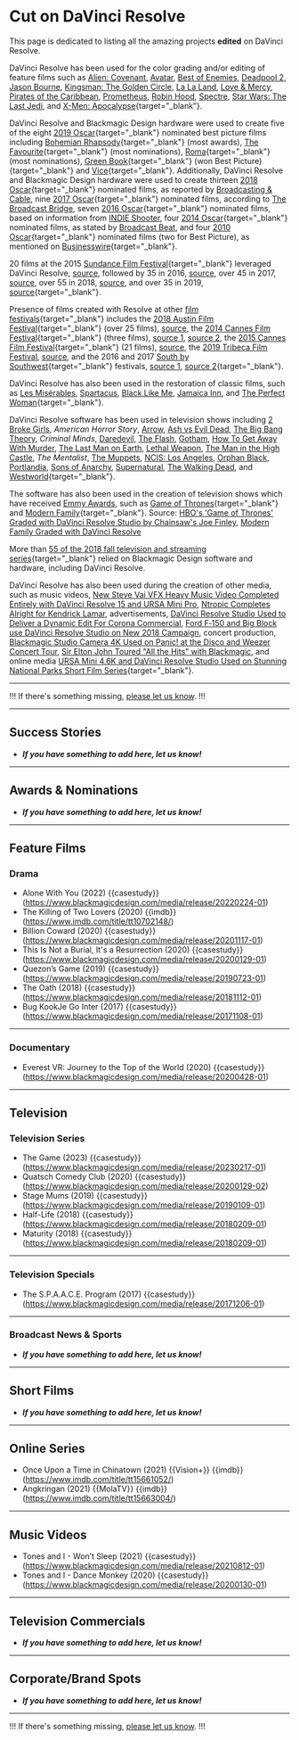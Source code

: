 # Cut on DaVinci Resolve

This page is dedicated to listing all the amazing projects **edited** on DaVinci Resolve.

DaVinci Resolve has been used for the color grading and/or editing of feature films such as [Alien: Covenant](https://www.provideocoalition.com/25-summer-films-used-blackmagic-design-cameras-resolve-fusion-or-other-bmd-gear/), [Avatar](https://www.videomaker.com/article/r01/18231-blackmagic-design-davinci-resolve-12-review), [Best of Enemies](https://indieshooter.com/blackmagic-design-summer-movie-products/), [Deadpool 2](https://www.tvtechnology.com/the-wire-blog/blackmagic-sumer2018-movies), [Jason Bourne](https://www.cinema5d.com/davinci-resolve-studio-delivers-jason-bourne-goldcrest-post/), [Kingsman: The Golden Circle](https://www.slrlounge.com/kingsman-the-golden-circle-edited-on-davinci-resolve-studio-non-studio-is-still-free/), [La La Land](https://www.hollywoodreporter.com/behind-screen/nab-blackmagic-unveils-new-version-davinci-postproduction-system-996688), [Love & Mercy](https://www.provideocoalition.com/summer-blockbusters-use-blackmagic/), [Pirates of the Caribbean](https://www.hollywoodreporter.com/behind-screen/nab-blackmagic-unveils-new-version-davinci-postproduction-system-996688), [Prometheus](https://www.creativecow.net/interstitial.php?url=https%3A%2F%2Flibrary.creativecow.net%2Farticle.php%3Fauthor_folder%3Dnakamura_stephen%26article_folder%3DPrometheus-DI-IMAX%26page%3D1&id=0), [Robin Hood](https://www.provideocoalition.com/company_3_uses_blackmagic_designs_davinci_resolve_on_universal_pictures_rob/), [Spectre](https://postperspective.com/quick-chat-co3-senior-colorist-greg-fisher-talks-spectre/), [Star Wars: The Last Jedi](http://www.cineticstudios.com/blog/2018/3/star-wars-tlj-color-finishing-workflow-article.html), and [X-Men: Apocalypse](https://www.awn.com/news/blackmagic-technology-helps-power-summer-s-hottest-films){target="_blank"}.

DaVinci Resolve and Blackmagic Design hardware were used to create five of the eight [2019 Oscar](https://en.wikipedia.org/wiki/91st_Academy_Awards){target="_blank"} nominated best picture films including [Bohemian Rhapsody](https://en.wikipedia.org/wiki/Bohemian_Rhapsody_(film)){target="_blank"} (most awards), [The Favourite](https://en.wikipedia.org/wiki/The_Favourite){target="_blank"} (most nominations), [Roma](https://en.wikipedia.org/wiki/Roma_(2018_film)){target="_blank"} (most nominations), [Green Book](https://en.wikipedia.org/wiki/Green_Book_(film)){target="_blank"} (won Best Picture){target="_blank"} and [Vice](https://en.wikipedia.org/wiki/Vice_(2018_film)){target="_blank"}. Additionally, DaVinci Resolve and Blackmagic Design hardware were used to create thirteen [2018 Oscar](https://en.wikipedia.org/wiki/91st_Academy_Awards){target="_blank"} nominated films, as reported by [Broadcasting & Cable](https://www.broadcastingcable.com/post-type-the-wire/bmd-oscars-2019), nine [2017 Oscar](https://en.wikipedia.org/wiki/89th_Academy_Awards){target="_blank"} nominated films, according to [The Broadcast Bridge](https://www.thebroadcastbridge.com/content/entry/7928/blackmagic-design-at-the-2017-oscars), seven [2016 Oscar](https://en.wikipedia.org/wiki/88th_Academy_Awards){target="_blank"} nominated films, based on information from [INDIE Shooter](https://indieshooter.com/wonder-what-oscar-nominated-films-used-blackmagic-design/), four [2014 Oscar](https://en.wikipedia.org/wiki/86th_Academy_Awards){target="_blank"} nominated films, as stated by [Broadcast Beat](https://www.broadcastbeat.com/blackmagic-design-congratulates-oscar-nominated-films-colored-on-davinci-resolve/), and four [2010 Oscar](https://en.wikipedia.org/wiki/82nd_Academy_Awards){target="_blank"} nominated films (two for Best Picture), as mentioned on [Businesswire](https://www.businesswire.com/news/home/20100310006259/en/Congratulations-Oscar-Nominees-Blackmagic-Design){target="_blank"}.

20 films at the 2015 [Sundance Film Festival](https://en.wikipedia.org/wiki/Sundance_Film_Festival){target="_blank"} leveraged DaVinci Resolve, [source](https://doddlenews.com/sundance-2015-over-35-movies-filmed-with-blackmagic/), followed by 35 in 2016, [source](https://indieshooter.com/blackmagic-design-goes-big-at-sundance-once-again/), over 45 in 2017, [source](https://www.awn.com/news/more-45-sundance-films-created-using-blackmagic-design-technology), over 55 in 2018, [source](https://www.tvtechnology.com/the-wire-blog/9475-509475), and over 35 in 2019, [source](https://www.broadcastingcable.com/post-type-the-wire/bmd-sundance-2019){target="_blank"}.

Presence of films created with Resolve at other [film festivals](https://en.wikipedia.org/wiki/Film_festival){target="_blank"} includes the [2018 Austin Film Festival](https://en.wikipedia.org/wiki/Austin_Film_Festival){target="_blank"} (over 25 films), [source](https://www.broadcastingcable.com/post-type-the-wire/blackmagic-summer2018-movies), the [2014 Cannes Film Festival](https://en.wikipedia.org/wiki/2014_Cannes_Film_Festival){target="_blank"} (three films), [source 1](https://soundandpicture.com/2014/06/congratulations-to-cannes-films-colored-on-davinci-resolve/), [source 2](https://www.productionhub.com/press/46014/new-horror-film-kill-game-screening-at-cannes-shot-on-blackmagic-cinema-camera), the [2015 Cannes Film Festival](https://en.wikipedia.org/wiki/2015_Cannes_Film_Festival){target="_blank"} (21 films), [source](https://www.productionhub.com/press/50958/congratulations-to-cannes-films-completed-with-blackmagic-designs-davinci-resolve), the [2019 Tribeca Film Festival](https://en.wikipedia.org/wiki/Tribeca_Film_Festival), [source](https://www.digitalmediaworld.tv/cameras/2519-phillip-youmans-wins-tribeca-award-for-film-shot-on-ursa-minipro-4-6k), and the 2016 and 2017 [South by Southwest](https://en.wikipedia.org/wiki/South_by_Southwest){target="_blank"} festivals, [source 1](https://www.productionhub.com/press/55180/sxsw-film-the-arbalest-created-with-blackmagic-cinema-camera-and-davinci-resolve-12-studio), [source 2](https://web.archive.org/web/20190222042031/http://hdslrshooter.com/blackmagic-ursa-mini-4-6k-davinci-resolve-used-on-sxsw-hit-flesh-and-blood/){target="_blank"}.

DaVinci Resolve has also been used in the restoration of classic films, such as [Les Misérables](https://web.archive.org/web/20181115100540/https://www.highbeam.com/doc/1G1-392817975.html), [Spartacus](https://web.archive.org/web/20181118012541/https://www.highbeam.com/doc/1G1-438130069.html), [Black Like Me](https://web.archive.org/web/20181115172142/https://www.highbeam.com/doc/1G1-310519970.html), [Jamaica Inn](https://web.archive.org/web/20181115100051/https://www.highbeam.com/doc/1G1-375974313.html), and [The Perfect Woman](https://web.archive.org/web/20181115104006/https://www.highbeam.com/doc/1G1-475125752.html){target="_blank"}.

DaVinci Resolve software has been used in television shows including [2 Broke Girls](https://www.broadcastingcable.com/post-type-the-wire/46-biggest-fall-tv-shows-created-using-blackmagic-design-cameras-and-software-160931), *American Horror Story*, [Arrow](https://www.broadcastingcable.com/post-type-the-wire/46-biggest-fall-tv-shows-created-using-blackmagic-design-cameras-and-software-160931), [Ash vs Evil Dead](https://www.thebroadcastbridge.com/content/entry/4364/setting-the-colour-of-the-evil-dead-with-resolve), [The Big Bang Theory](https://www.businesswire.com/news/home/20181213005565/en/55-2018-Fall-Television-Streaming-Series-Rely), *Criminal Minds*, [Daredevil](https://web.archive.org/web/20181115102334/https://www.highbeam.com/doc/1G1-429278125.html), [The Flash](https://www.broadcastingcable.com/post-type-the-wire/46-biggest-fall-tv-shows-created-using-blackmagic-design-cameras-and-software-160931), [Gotham](https://www.awn.com/news/blackmagic-design-helps-power-fall-s-biggest-tv-shows), [How To Get Away With Murder](https://www.businesswire.com/news/home/20181213005565/en/55-2018-Fall-Television-Streaming-Series-Rely), [The Last Man on Earth](https://www.broadcastingcable.com/post-type-the-wire/46-biggest-fall-tv-shows-created-using-blackmagic-design-cameras-and-software-160931), [Lethal Weapon](https://www.broadcastingcable.com/post-type-the-wire/46-biggest-fall-tv-shows-created-using-blackmagic-design-cameras-and-software-160931), [The Man in the High Castle](https://www.businesswire.com/news/home/20181213005565/en/55-2018-Fall-Television-Streaming-Series-Rely), *The Mentalist*, [The Muppets](https://www.awn.com/news/blackmagic-design-helps-power-fall-s-biggest-tv-shows), [NCIS: Los Angeles](https://www.pluralsight.com/blog/film-games/davinci-resolve-used-top-u-s-television-shows-fall), [Orphan Black](https://www.awn.com/news/blackmagic-design-helps-power-fall-s-biggest-tv-shows), [Portlandia](https://www.awn.com/news/blackmagic-design-helps-power-fall-s-biggest-tv-shows), [Sons of Anarchy](https://www.pluralsight.com/blog/film-games/davinci-resolve-used-top-u-s-television-shows-fall), [Supernatural](https://www.businesswire.com/news/home/20181213005565/en/55-2018-Fall-Television-Streaming-Series-Rely), [The Walking Dead](https://www.broadcastingcable.com/post-type-the-wire/46-biggest-fall-tv-shows-created-using-blackmagic-design-cameras-and-software-160931), and [Westworld](https://www.creativeplanetnetwork.com/news-features/westworld-workflow-post-on-the-sci-fi-series){target="_blank"}.

The software has also been used in the creation of television shows which have received [Emmy Awards](https://en.wikipedia.org/wiki/Emmy_Award), such as [Game of Thrones](https://en.wikipedia.org/wiki/Game_of_Thrones){target="_blank"} and [Modern Family](https://en.wikipedia.org/wiki/Modern_Family){target="_blank"}. Source: [HBO's 'Game of Thrones' Graded with DaVinci Resolve Studio by Chainsaw's Joe Finley](https://www.productionhub.com/press/52805/hbos-game-of-thrones-graded-with-davinci-resolve-studio-by-chainsaws-joe-finley), [Modern Family Graded with DaVinci Resolve](http://www.cgw.com/Press-Center/Web-Exclusives/2014/Modern-Family-Graded-with-DaVinci-Resolve.aspx)

More than [55 of the 2018 fall television and streaming series](https://www.broadcastingcable.com/post-type-the-wire/bmd-fall-2018-shows){target="_blank"} relied on Blackmagic Design software and hardware, including DaVinci Resolve.

DaVinci Resolve has also been used during the creation of other media, such as music videos, [New Steve Vai VFX Heavy Music Video Completed Entirely with DaVinci Resolve 15 and URSA Mini Pro](https://www.creativecow.net/interstitial.php?url=https%3A%2F%2Fnews.creativecow.net%2Fstory%2F895530&id=0), [Ntropic Completes Alright for Kendrick Lamar](https://www.highbeam.com/doc/1G1-429278107.html), advertisements, [DaVinci Resolve Studio Used to Deliver a Dynamic Edit For Corona Commercial](https://www.shootonline.com/spw/davinci-resolve-studio-used-deliver-dynamic-edit-corona-commercial), [Ford F‑150 and Big Block use DaVinci Resolve Studio on New 2018 Campaign](https://www.tvtechnology.com/the-wire-blog/bmd-ford-f150-campaign), concert production, [Blackmagic Studio Camera 4K Used on Panic! at the Disco and Weezer Concert Tour](https://www.highbeam.com/doc/1G1-473989424.html), [Sir Elton John Toured "All the Hits" with Blackmagic](https://www.highbeam.com/doc/1G1-447075193.html), and online media [URSA Mini 4.6K and DaVinci Resolve Studio Used on Stunning National Parks Short Film Series](https://www.broadcastingcable.com/post-type-the-wire/blackmagic-more-thank-just-parks){target="_blank"}.

---

!!!
If there's something missing, [please let us know](/contribute/).
!!!

---

## Success Stories

- **_If you have something to add here, let us know!_**

---

## Awards & Nominations

- **_If you have something to add here, let us know!_**

---

## Feature Films

### Drama

- Alone With You (2022) {{casestudy}}(https://www.blackmagicdesign.com/media/release/20220224-01)
- The Killing of Two Lovers (2020) {{imdb}}(https://www.imdb.com/title/tt10702148/)
- Billion Coward (2020) {{casestudy}}(https://www.blackmagicdesign.com/media/release/20201117-01)
- This Is Not a Burial, It's a Resurrection (2020) {{casestudy}}(https://www.blackmagicdesign.com/media/release/20200129-01)
- Quezon’s Game (2019) {{casestudy}}(https://www.blackmagicdesign.com/media/release/20190723-01)
- The Oath (2018) {{casestudy}}(https://www.blackmagicdesign.com/media/release/20181112-01)
- Bug KookJe Go Inter (2017) {{casestudy}}(https://www.blackmagicdesign.com/media/release/20171108-01)

---

### Documentary

- Everest VR: Journey to the Top of the World (2020) {{casestudy}}(https://www.blackmagicdesign.com/media/release/20200428-01)

---

## Television

### Television Series

- The Game (2023) {{casestudy}}(https://www.blackmagicdesign.com/media/release/20230217-01)
- Quatsch Comedy Club (2020) {{casestudy}}(https://www.blackmagicdesign.com/media/release/20200129-02)
- Stage Mums (2019) {{casestudy}}(https://www.blackmagicdesign.com/media/release/20190109-01)
- Half-Life (2018) {{casestudy}}(https://www.blackmagicdesign.com/media/release/20180209-01)
- Maturity (2018) {{casestudy}}(https://www.blackmagicdesign.com/media/release/20180209-01)

---

### Television Specials

- The S.P.A.A.C.E. Program (2017) {{casestudy}}(https://www.blackmagicdesign.com/media/release/20171206-01)

---

### Broadcast News & Sports

- **_If you have something to add here, let us know!_**

---

## Short Films

- **_If you have something to add here, let us know!_**

---

## Online Series

- Once Upon a Time in Chinatown (2021) {{Vision+}} {{imdb}}(https://www.imdb.com/title/tt15661052/)
- Angkringan (2021) {{MolaTV}} {{imdb}}(https://www.imdb.com/title/tt15663004/)


---

## Music Videos

- Tones and I - Won’t Sleep (2021) {{casestudy}}(https://www.blackmagicdesign.com/media/release/20210812-01)
- Tones and I - Dance Monkey (2020) {{casestudy}}(https://www.blackmagicdesign.com/media/release/20200130-01)

---

## Television Commercials

- **_If you have something to add here, let us know!_**

---

## Corporate/Brand Spots

- **_If you have something to add here, let us know!_**

---

!!!
If there's something missing, [please let us know](/contribute/).
!!!
